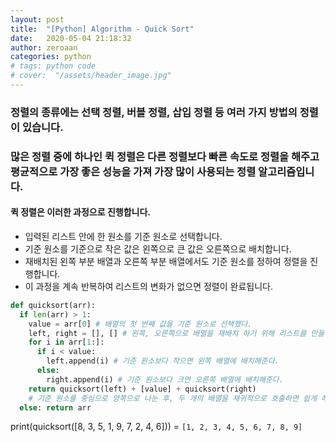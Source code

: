 ```yaml
---
layout: post
title:  "[Python] Algorithm - Quick Sort"
date:   2020-05-04 21:18:32
author: zeroaan
categories: python
# tags: python code
# cover:  "/assets/header_image.jpg"
---
```


### 정렬의 종류에는 선택 정렬, 버블 정렬, 삽입 정렬 등 여러 가지 방법의 정렬이 있습니다.

### 많은 정렬 중에 하나인 퀵 정렬은 다른 정렬보다 빠른 속도로 정렬을 해주고 평균적으로 가장 좋은 성능을 가져 가장 많이 사용되는 정렬 알고리즘입니다.

#### 퀵 정렬은 이러한 과정으로 진행합니다.

- 입력된 리스트 안에 한 원소를 기준 원소로 선택합니다.
- 기준 원소를 기준으로 작은 값은 왼쪽으로 큰 값은 오른쪽으로 배치합니다.
- 재배치된 왼쪽 부분 배열과 오른쪽 부분 배열에서도 기준 원소를 정하여 정렬을 진행합니다.
- 이 과정을 계속 반복하여 리스트의 변화가 없으면 정렬이 완료됩니다.

```python
def quicksort(arr):
  if len(arr) > 1:
    value = arr[0] # 배열의 첫 번째 값을 기준 원소로 선택했다.
    left, right = [], [] # 왼쪽, 오른쪽으로 배열을 재배치 하기 위해 리스트를 만들어준다.
    for i in arr[1:]:
      if i < value:
        left.append(i) # 기준 원소보다 작으면 왼쪽 배열에 배치해준다.
      else: 
        right.append(i) # 기준 원소보다 크면 오른쪽 배열에 배치해준다.
    return quicksort(left) + [value] + quicksort(right)
	# 기준 원소를 중심으로 양쪽으로 나눈 후, 두 개의 배열을 재귀적으로 호출하면 쉽게 해결이 된다.
  else: return arr
```
print(quicksort([8, 3, 5, 1, 9, 7, 2, 4, 6])) = `[1, 2, 3, 4, 5, 6, 7, 8, 9]`